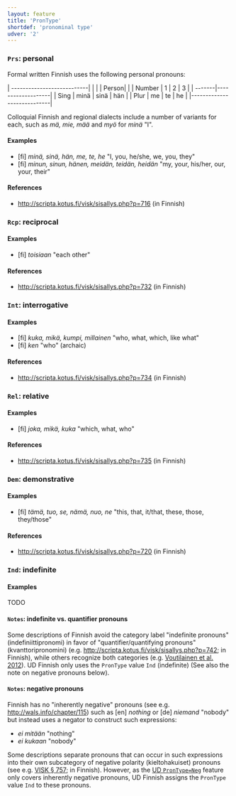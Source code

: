 ```yaml
---
layout: feature
title: 'PronType'
shortdef: 'pronominal type'
udver: '2'
---
```


### <a name="Prs">`Prs`</a>: personal

Formal written Finnish uses the following personal pronouns:

| ---------------------------|
|        |      | Person|    |
| Number |  1   |  2   |  3  |
| -------|-------------------|
| Sing   | minä | sinä | hän |
| Plur   | me   | te   | he  |
|----------------------------|

Colloquial Finnish and regional dialects include a number of variants
for each, such as _mä, mie, mää_ and _myö_ for _minä_ "I".

#### Examples

* [fi] _minä, sinä, hän, me, te, he_ "I, you, he/she, we, you, they"
* [fi] _minun, sinun, hänen, meidän, teidän, heidän_ "my, your, his/her, our, your, their"

#### References

* <http://scripta.kotus.fi/visk/sisallys.php?p=716> (in Finnish)

### <a name="Rcp">`Rcp`</a>: reciprocal

#### Examples

* [fi] _toisiaan_ "each other"

#### References

* <http://scripta.kotus.fi/visk/sisallys.php?p=732> (in Finnish)

### <a name="Int">`Int`</a>: interrogative

#### Examples

* [fi] _kuka, mikä, kumpi, millainen_ "who, what, which, like what"
* [fi] _ken_ "who" (archaic)

#### References

* <http://scripta.kotus.fi/visk/sisallys.php?p=734> (in Finnish)

### <a name="Rel">`Rel`</a>: relative

#### Examples

* [fi] _joka, mikä, kuka_ "which, what, who"

#### References

* <http://scripta.kotus.fi/visk/sisallys.php?p=735> (in Finnish)

### <a name="Dem">`Dem`</a>: demonstrative

#### Examples

* [fi] _tämä, tuo, se, nämä, nuo, ne_ "this, that, it/that, these, those, they/those"

#### References

* <http://scripta.kotus.fi/visk/sisallys.php?p=720> (in Finnish)

### <a name="Ind">`Ind`</a>: indefinite

#### Examples

TODO

#### <a name="Notes">`Notes`</a>: indefinite vs. quantifier pronouns

Some descriptions of Finnish avoid the category label "indefinite
pronouns" (indefiniittipronomi) in favor of "quantifier/quantifying
pronouns" (kvanttoripronomini)
(e.g. <http://scripta.kotus.fi/visk/sisallys.php?p=742>; in Finnish),
while others recognize both categories
(e.g. [Voutilainen et al. 2012](http://www.ling.helsinki.fi/kieliteknologia/tutkimus/treebank/sources/FinnTreeBankManual.pdf#page=37)).
UD Finnish only uses the `PronType` value `Ind` (indefinite) (See also
the note on negative pronouns below).

#### <a name="Notes">`Notes`</a>: negative pronouns

Finnish has no "inherently negative" pronouns (see
e.g. <http://wals.info/chapter/115>) such as [en] *nothing* or [de]
*niemand* "nobody" but instead uses a negator to construct such
expressions:

* _ei mitään_ "nothing"
* _ei kukaan_ "nobody"

Some descriptions separate pronouns that can occur in such expressions
into their own subcategory of negative polarity (kieltohakuiset)
pronouns (see e.g. [VISK §
757](http://scripta.kotus.fi/visk/sisallys.php?p=757); in Finnish).
However, as the
[UD `PronType=Neg`](http://universaldependencies.org/u/feat/PronType.html)
feature only covers inherently negative pronouns, UD Finnish assigns
the `PronType` value `Ind` to these pronouns.
<!-- Interlanguage links updated Po lis 14 15:34:56 CET 2022 -->
